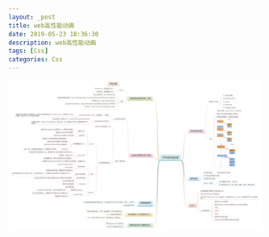 ```yaml
---
layout: _post
title: web高性能动画
date: 2019-05-23 18:36:30
description: web高性能动画
tags: [Css]
categories: Css
---
```

![脑图](./web高性能动画/web高性能动画.png)
